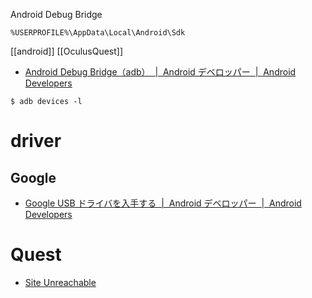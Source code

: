 Android Debug Bridge

`%USERPROFILE%\AppData\Local\Android\Sdk`

[[android]]
[[OculusQuest]]

- [Android Debug Bridge（adb）  |  Android デベロッパー  |  Android Developers](https://developer.android.com/studio/command-line/adb?hl=ja)

```
$ adb devices -l
```

# driver
## Google
- [Google USB ドライバを入手する  |  Android デベロッパー  |  Android Developers](https://developer.android.com/studio/run/win-usb?hl=ja)

# Quest
- [Site Unreachable](https://developer.oculus.com/downloads/package/oculus-adb-drivers/?locale=ja_JP)
